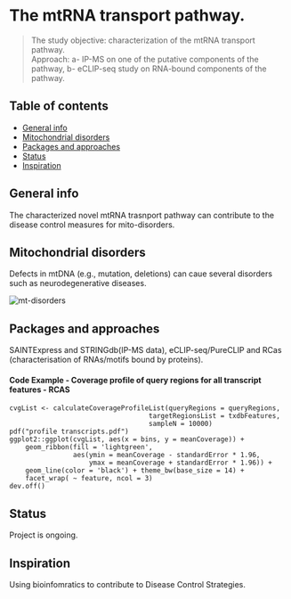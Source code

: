 # The mtRNA transport pathway.
> The study objective: characterization of the mtRNA transport pathway.   
Approach: a- IP-MS on one of the putative components of the pathway, b- eCLIP-seq study on RNA-bound components of the pathway.


## Table of contents
* [General info](#general-info)
* [Mitochondrial disorders](#image)
* [Packages and approaches](#R)
* [Status](#status)
* [Inspiration](#inspiration)


## General info
The characterized novel mtRNA trasnport pathway can contribute to the disease control measures for mito-disorders.

## Mitochondrial disorders
Defects in mtDNA (e.g., mutation, deletions) can caue several disorders such as neurodegenerative diseases.

![mt-disorders](./static/mitoDisorders.jpg) 

## Packages and approaches
SAINTExpress and STRINGdb(IP-MS data), eCLIP-seq/PureCLIP and RCas (characterisation of RNAs/motifs bound by proteins).


#### Code Example - Coverage profile of query regions for all transcript features - RCAS
	cvgList <- calculateCoverageProfileList(queryRegions = queryRegions,
                                       targetRegionsList = txdbFeatures,
                                       sampleN = 10000)
	pdf("profile transcripts.pdf")
	ggplot2::ggplot(cvgList, aes(x = bins, y = meanCoverage)) +
  		geom_ribbon(fill = 'lightgreen',
              		aes(ymin = meanCoverage - standardError * 1.96,
                  		ymax = meanCoverage + standardError * 1.96)) +
 		geom_line(color = 'black') + theme_bw(base_size = 14) +
 		facet_wrap( ~ feature, ncol = 3)
	dev.off()
 

## Status
Project is ongoing.

## Inspiration
Using bioinfomratics to contribute to Disease Control Strategies.
